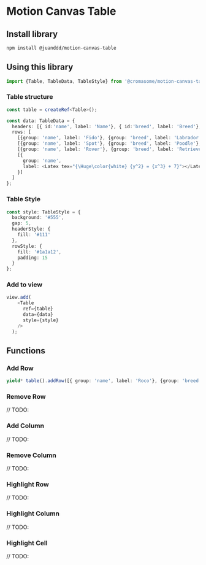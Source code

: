 # Motion Canvas Table 

## Install library

```bash
npm install @juanddd/motion-canvas-table
```

## Using this library

```ts
import {Table, TableData, TableStyle} from '@cromasome/motion-canvas-table';
```

### Table structure

```ts
const table = createRef<Table>();

const data: TableData = {
  headers: [{ id:'name', label: 'Name'}, { id:'breed', label: 'Breed'}, { id:'age', label: 'Age'}],
  rows: [
    [{group: 'name', label: 'Fido'}, {group: 'breed', label: 'Labrador'}, {group: 'age', label: 3}],
    [{group: 'name', label: 'Spot'}, {group: 'breed', label: 'Poodle'}, {group: 'age', label: 2}],
    [{group: 'name', label: 'Rover'}, {group: 'breed', label: 'Retriever'}, {group: 'age', label: 4}],
    [{
      group: 'name',
      label: <Latex tex="{\Huge\color{white} {y^2} = {x^3} + 7}"></Latex>
    }]
  ]
};
```

### Table Style
```ts
const style: TableStyle = {
  background: '#555',
  gap: 5,
  headerStyle: {
    fill: '#111'
  },
  rowStyle: {
    fill: '#1a1a12',
    padding: 15
  }       
};
```

### Add to view

```ts
view.add(    
    <Table
      ref={table}
      data={data}
      style={style}
    />    
  );  
```

## Functions

### Add Row

```ts
yield* table().addRow([{ group: 'name', label: 'Roco'}, {group: 'breed', label: 'boxed'}, {group: 'age', label: 10 }], 0.5)
```

### Remove Row
// TODO:

### Add Column
// TODO:

### Remove Column
// TODO:

### Highlight Row
// TODO:

### Highlight Column
// TODO:

### Highlight Cell
// TODO: